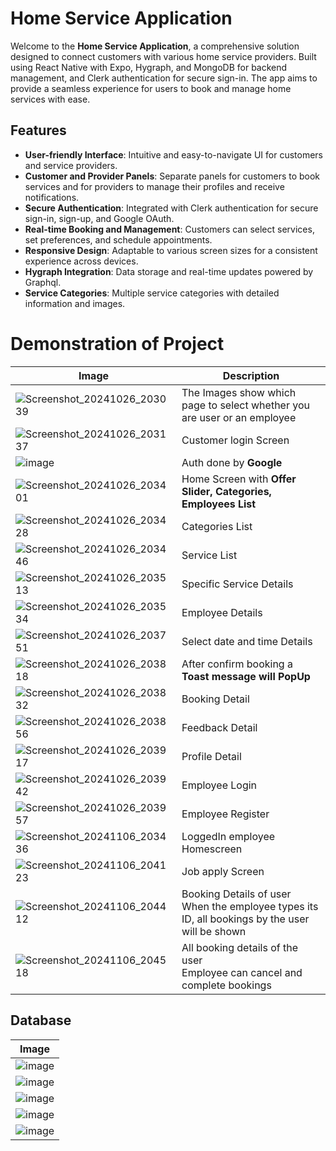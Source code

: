# Home Service Application

Welcome to the **Home Service Application**, a comprehensive solution designed to connect customers with various home service providers. Built using React Native with Expo, Hygraph, and MongoDB for backend management, and Clerk authentication for secure sign-in. The app aims to provide a seamless experience for users to book and manage home services with ease.

## Features

- **User-friendly Interface**: Intuitive and easy-to-navigate UI for customers and service providers.
- **Customer and Provider Panels**: Separate panels for customers to book services and for providers to manage their profiles and receive notifications.
- **Secure Authentication**: Integrated with Clerk authentication for secure sign-in, sign-up, and Google OAuth.
- **Real-time Booking and Management**: Customers can select services, set preferences, and schedule appointments.
- **Responsive Design**: Adaptable to various screen sizes for a consistent experience across devices.
- **Hygraph Integration**: Data storage and real-time updates powered by Graphql.
- **Service Categories**: Multiple service categories with detailed information and images.

# Demonstration of Project

| Image                                                                                                          | Description                                                                                       |
| -------------------------------------------------------------------------------------------------------------- | ------------------------------------------------------------------------------------------------- |
| ![Screenshot_20241026_203039](https://github.com/user-attachments/assets/15496770-84aa-446b-9c00-8363681225ff) | The Images show which page to select whether you are user or an employee                          |
| ![Screenshot_20241026_203137](https://github.com/user-attachments/assets/e95ad838-bb84-45cd-9e23-a73b8987a976) | Customer login Screen                                                                             |
| ![image](https://github.com/user-attachments/assets/dbfbf901-feb8-472d-aba0-40bef1bfc5ea)                      | Auth done by **Google**                                                                           |
| ![Screenshot_20241026_203401](https://github.com/user-attachments/assets/326337f3-1c41-4925-a295-b5716f7346f6) | Home Screen with **Offer Slider, Categories, Employees List**                                     |
| ![Screenshot_20241026_203428](https://github.com/user-attachments/assets/73bf3b80-c5c3-45cf-972b-181dab79a3b4) | Categories List                                                                                   |
| ![Screenshot_20241026_203446](https://github.com/user-attachments/assets/bff131da-506f-4b3d-b3b8-798427ba73e2) | Service List                                                                                      |
| ![Screenshot_20241026_203513](https://github.com/user-attachments/assets/2fc6b32f-9daa-4530-aad5-1ae95f2fb5e7) | Specific Service Details                                                                          |
| ![Screenshot_20241026_203534](https://github.com/user-attachments/assets/02c50f0f-304b-4005-86d5-c8c13082a4bd) | Employee Details                                                                                  |
| ![Screenshot_20241026_203751](https://github.com/user-attachments/assets/1332ff01-22c0-40d8-ab88-42268b3fcfff) | Select date and time Details                                                                      |
| ![Screenshot_20241026_203818](https://github.com/user-attachments/assets/efad58c4-131f-4a52-b7ac-ab4d64ea4ba5) | After confirm booking a **Toast message will PopUp**                                              |
| ![Screenshot_20241026_203832](https://github.com/user-attachments/assets/dc66dc83-0359-444e-a249-94ed42fe1761) | Booking Detail                                                                                    |
| ![Screenshot_20241026_203856](https://github.com/user-attachments/assets/e058cac4-34cb-4eed-be73-876aa7f0d761) | Feedback Detail                                                                                   |
| ![Screenshot_20241026_203917](https://github.com/user-attachments/assets/333dfbc3-c577-4984-8849-882f23eb78aa) | Profile Detail                                                                                    |
| ![Screenshot_20241026_203942](https://github.com/user-attachments/assets/59174307-13f2-44fc-a24c-381638fd5e53) | Employee Login                                                                                    |
| ![Screenshot_20241026_203957](https://github.com/user-attachments/assets/49ea41a4-3583-439c-aa33-83ea2833ec12) | Employee Register                                                                                 |
| ![Screenshot_20241106_203436](https://github.com/user-attachments/assets/2bb0b058-3147-4670-917a-9f07eb2863b4) | LoggedIn employee Homescreen                                                                      |
| ![Screenshot_20241106_204123](https://github.com/user-attachments/assets/3ca55fa0-a652-459f-9f12-251de6d50d5f) | Job apply Screen                                                                                  |
| ![Screenshot_20241106_204412](https://github.com/user-attachments/assets/9d21e825-e662-443b-a7b7-25153c27a7a6) | Booking Details of user<br>When the employee types its ID, all bookings by the user will be shown |
| ![Screenshot_20241106_204518](https://github.com/user-attachments/assets/a590d12f-1301-4cf2-8b88-3273ba5aa807) | All booking details of the user<br>Employee can cancel and complete bookings                      |

## Database

| Image                                                                                     |
| ----------------------------------------------------------------------------------------- |
| ![image](https://github.com/user-attachments/assets/084abaf8-dd4a-4326-a608-53948ddc7995) |
| ![image](https://github.com/user-attachments/assets/7dc2ebb5-f4d8-4056-8922-c6862df96f03) |
| ![image](https://github.com/user-attachments/assets/d091751d-dca1-456b-bdd0-16ab05fef558) |
| ![image](https://github.com/user-attachments/assets/fb66116e-58f5-4626-b711-044b230bbffc) |
| ![image](https://github.com/user-attachments/assets/1681726b-3eac-45c5-bde3-d68dc7babf83) |
